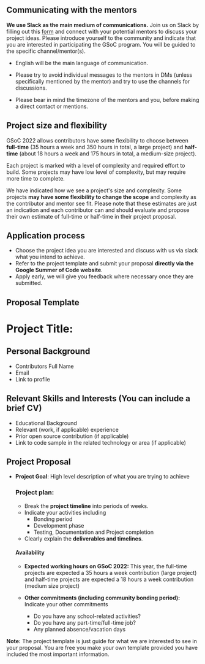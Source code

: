 ## Communicating with the mentors

**We use Slack as the main medium of communications.** Join us on Slack by filling out this [form](https://docs.google.com/forms/d/e/1FAIpQLScKNZ-QonmxNkekDMLLbP-b_IrNHyDRuQValBy1BAsLOjEFpg/viewform) and connect with your potential mentors to discuss your project ideas. Please introduce yourself to the community and indicate that you are interested in participating the GSoC program. You will be guided to the specific channel/mentor(s). 

- English will be the main language of communication.

- Please try to avoid individual messages to the mentors in DMs (unless specifically mentioned by the mentor) and try to use the channels for discussions.

- Please bear in mind the timezone of the mentors and you, before making a direct contact or mentions.

## Project size and flexibility
GSoC 2022 allows contributors have some flexibility to choose between **full-time** (35 hours a week and 350 hours in total, a large project) and **half-time** (about 18 hours a week and 175 hours in total, a medium-size project). 

Each project is marked with a level of complexity and required effort to build. Some projects may have low level of complexity, but may require more time to complete.

We have indicated how we see a project's size and complexity. Some projects **may have some flexibility to change the scope** and complexity as the contributor and mentor see fit. Please note that these estimates are just an indication and each contributor can and should evaluate and propose their own estimate of full-time or half-time in their project proposal.

## Application process
- Choose the project idea you are interested and discuss with us via slack what you intend to achieve.
- Refer to the project template and submit your proposal **directly via the Google Summer of Code website**.
- Apply early, we will give you feedback where necessary once they are submitted.

## Proposal Template

# Project Title: 

## Personal Background
- Contributors Full Name
- Email
- Link to profile

## Relevant Skills and Interests (You can include a brief CV)
- Educational Background
- Relevant (work, if applicable) experience
- Prior open source contribution (if applicable)
- Link to code sample in the related technology or area (if applicable)

## Project Proposal
- **Project Goal**: High level description of what you are trying to achieve
    ### Project plan: 
    
    - Break the **project timeline** into periods of weeks. 
    - Indicate your activities including 
        - Bonding period
        - Development phase 
        - Testing, Documentation and Project completion
    - Clearly explain the **deliverables and timelines**.

    #### Availability
    - **Expected working hours on GSoC 2022:** 
This year, the full-time projects are expected a 35 hours a week contribution (large project) and half-time projects are expected a 18 hours a week contribution (medium size project)
    
    - **Other commitments (including community bonding period):**
    Indicate your other commitments
        - Do you have any school-related activities?
        - Do you have any part-time/full-time job?
        - Any planned absence/vacation days
        
**Note:** The project template is just guide for what we are interested to see in your proposal. You are free you make your own template provided you have included the most important information.
